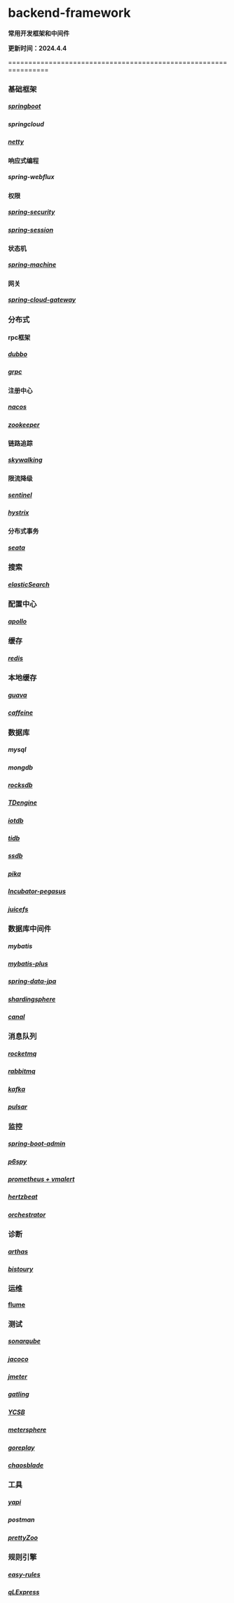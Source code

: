 # backend-framework
**常用开发框架和中间件**

**更新时间：2024.4.4**

================================================================

### 基础框架

##### [springboot](https://github.com/spring-projects/spring-boot)

##### springcloud

##### [netty](https://github.com/netty/netty)

#### 响应式编程

##### spring-webflux

#### 权限

##### [spring-security](https://github.com/spring-projects/spring-security)

##### [spring-session](https://github.com/spring-projects/spring-session)

#### 状态机

##### [spring-machine](https://github.com/spring-projects/spring-statemachine)

#### 网关

##### [spring-cloud-gateway](https://github.com/spring-cloud/spring-cloud-gateway)

### 分布式

#### rpc框架

##### [dubbo](https://github.com/apache/dubbo)

##### [grpc](https://github.com/grpc/grpc-java)

#### 注册中心

##### [nacos](https://github.com/alibaba/nacos)

##### [zookeeper](https://github.com/apache/zookeeper)

#### 链路追踪

##### [skywalking](https://github.com/apache/skywalking)

#### 限流降级

##### [sentinel](https://github.com/alibaba/Sentinel)

##### [hystrix](https://github.com/Netflix/Hystrix)

#### 分布式事务

##### [seata](https://github.com/seata/seata)

### 搜索

##### [elasticSearch](https://github.com/elastic/elasticsearch)

### 配置中心

##### [apollo](https://github.com/apolloconfig/apollo)

### 缓存

##### [redis](https://github.com/redis/redis)

### 本地缓存

##### [guava](https://github.com/google/guava)

##### [caffeine](https://github.com/ben-manes/caffeine)

### 数据库

##### mysql

##### mongdb

##### [rocksdb](https://github.com/facebook/rocksdb)

##### [TDengine](https://github.com/taosdata/TDengine)

##### [iotdb](https://github.com/apache/iotdb)

##### [tidb](https://github.com/pingcap/tidb)

##### [ssdb](https://github.com/ideawu/ssdb)

##### [pika](https://github.com/OpenAtomFoundation/pika)

##### [Incubator-pegasus](https://github.com/apache/incubator-pegasus)

##### [juicefs](https://github.com/juicedata/juicefs)

### 数据库中间件

##### mybatis

##### [mybatis-plus](https://github.com/baomidou/mybatis-plus)

##### [spring-data-jpa](https://github.com/spring-projects/spring-data-jpa)

##### [shardingsphere](https://github.com/apache/shardingsphere)

##### [canal](https://github.com/alibaba/canal)

### 消息队列

##### [rocketmq](https://github.com/apache/rocketmq)

##### [rabbitmq](https://github.com/rabbitmq/rabbitmq-server)

##### [kafka](https://github.com/apache/kafka)

##### [pulsar](https://github.com/apache/pulsar)

### 监控

##### [spring-boot-admin](https://github.com/codecentric/spring-boot-admin)

##### [p6spy](https://github.com/p6spy/p6spy)

##### [prometheus + vmalert](https://github.com/prometheus)

##### [hertzbeat](https://github.com/dromara/hertzbeat)

##### [orchestrator](https://github.com/openark/orchestrator)

### 诊断

##### [arthas](https://github.com/alibaba/arthas)

##### [bistoury](https://github.com/qunarcorp/bistoury)

### 运维

**[flume](https://github.com/apache/flume)**

### 测试

##### [sonarqube](https://github.com/SonarSource/sonarqube)

##### [jacoco](https://github.com/jacoco/jacoco)

##### [jmeter](https://github.com/apache/jmeter)

##### [gatling](https://github.com/gatling/gatling)

##### [YCSB](https://github.com/brianfrankcooper/YCSB)

##### [metersphere](https://github.com/metersphere/metersphere)

##### [goreplay](https://github.com/buger/goreplay)

##### [chaosblade](https://github.com/chaosblade-io/chaosblade)

### 工具

##### [yapi](https://github.com/YMFE/yapi)

##### postman

##### [prettyZoo](https://github.com/vran-dev/PrettyZoo)

### 规则引擎

##### [easy-rules](https://github.com/j-easy/easy-rules)

##### [qLExpress](https://github.com/alibaba/QLExpress)



